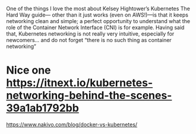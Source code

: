 One of the things I love the most about Kelsey Hightower’s Kubernetes The Hard Way guide— other than it just works (even on AWS!)—is that it keeps networking clean and simple; a perfect opportunity to understand what the role of the Container Network Interface (CNI) is for example. Having said that, Kubernetes networking is not really very intuitive, especially for newcomers… and do not forget “there is no such thing as container networking”

# Nice one https://itnext.io/kubernetes-networking-behind-the-scenes-39a1ab1792bb

https://www.nakivo.com/blog/docker-vs-kubernetes/
